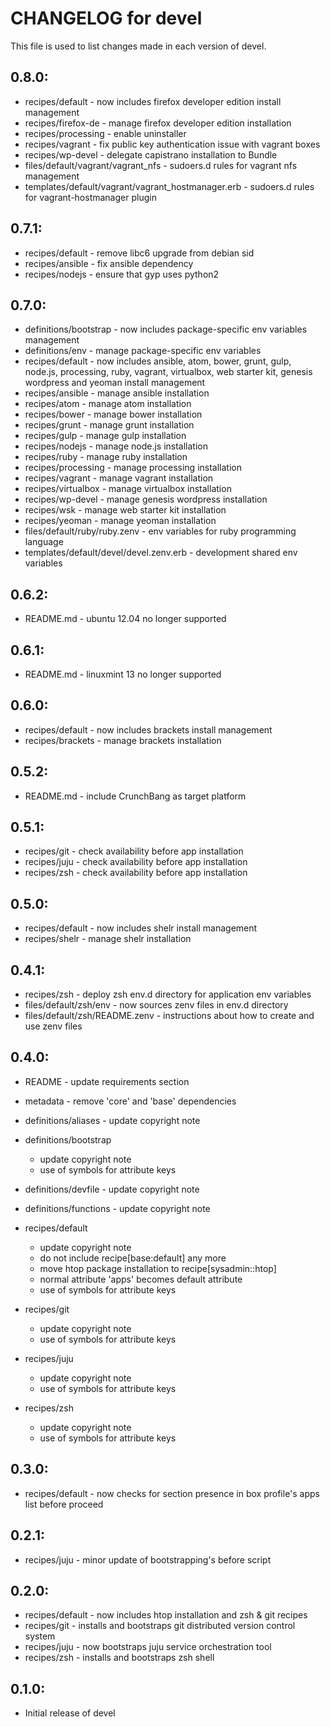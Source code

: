 # CHANGELOG for devel

This file is used to list changes made in each version of devel.

## 0.8.0:

* recipes/default    - now includes firefox developer edition install management
* recipes/firefox-de - manage firefox developer edition installation
* recipes/processing - enable uninstaller
* recipes/vagrant    - fix public key authentication issue with vagrant boxes
* recipes/wp-devel   - delegate capistrano installation to Bundle
* files/default/vagrant/vagrant_nfs                 - sudoers.d rules for vagrant nfs management
* templates/default/vagrant/vagrant_hostmanager.erb - sudoers.d rules for vagrant-hostmanager plugin

## 0.7.1:

* recipes/default - remove libc6 upgrade from debian sid
* recipes/ansible - fix ansible dependency
* recipes/nodejs  - ensure that gyp uses python2

## 0.7.0:

* definitions/bootstrap - now includes package-specific env variables management
* definitions/env       - manage package-specific env variables
* recipes/default       - now includes ansible, atom, bower, grunt, gulp, node.js, processing, ruby,
                          vagrant, virtualbox, web starter kit, genesis wordpress and yeoman install management
* recipes/ansible       - manage ansible installation
* recipes/atom          - manage atom installation
* recipes/bower         - manage bower installation
* recipes/grunt         - manage grunt installation
* recipes/gulp          - manage gulp installation
* recipes/nodejs        - manage node.js installation
* recipes/ruby          - manage ruby installation
* recipes/processing    - manage processing installation
* recipes/vagrant       - manage vagrant installation
* recipes/virtualbox    - manage virtualbox installation
* recipes/wp-devel      - manage genesis wordpress installation
* recipes/wsk           - manage web starter kit installation
* recipes/yeoman        - manage yeoman installation
* files/default/ruby/ruby.zenv           - env variables for ruby programming language
* templates/default/devel/devel.zenv.erb - development shared env variables

## 0.6.2:

* README.md - ubuntu 12.04 no longer supported

## 0.6.1:

* README.md - linuxmint 13 no longer supported

## 0.6.0:

* recipes/default  - now includes brackets install management
* recipes/brackets - manage brackets installation

## 0.5.2:

* README.md - include CrunchBang as target platform

## 0.5.1:

* recipes/git  - check availability before app installation
* recipes/juju - check availability before app installation
* recipes/zsh  - check availability before app installation

## 0.5.0:

* recipes/default  - now includes shelr install management
* recipes/shelr    - manage shelr installation

## 0.4.1:

* recipes/zsh                   - deploy zsh env.d directory for application env variables
* files/default/zsh/env         - now sources zenv files in env.d directory
* files/default/zsh/README.zenv - instructions about how to create and use zenv files

## 0.4.0:

* README              - update requirements section
* metadata            - remove 'core' and 'base' dependencies
* definitions/aliases - update copyright note

* definitions/bootstrap

  - update copyright note
  - use of symbols for attribute keys

* definitions/devfile - update copyright note
* definitions/functions - update copyright note

* recipes/default

  - update copyright note
  - do not include recipe[base:default] any more
  - move htop package installation to recipe[sysadmin::htop]
  - normal attribute 'apps' becomes default attribute
  - use of symbols for attribute keys

* recipes/git

  - update copyright note
  - use of symbols for attribute keys

* recipes/juju

  - update copyright note
  - use of symbols for attribute keys

* recipes/zsh

  - update copyright note
  - use of symbols for attribute keys

## 0.3.0:

* recipes/default - now checks for section presence in box profile's apps list before proceed

## 0.2.1:

* recipes/juju    - minor update of bootstrapping's before script

## 0.2.0:

* recipes/default - now includes htop installation and zsh & git recipes
* recipes/git     - installs and bootstraps git distributed version control system
* recipes/juju    - now bootstraps juju service orchestration tool
* recipes/zsh     - installs and bootstraps zsh shell

## 0.1.0:

* Initial release of devel

